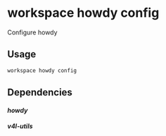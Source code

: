 # workspace howdy config

Configure howdy

## Usage

```bash
workspace howdy config
```

## Dependencies

#### *howdy*



#### *v4l-utils*




